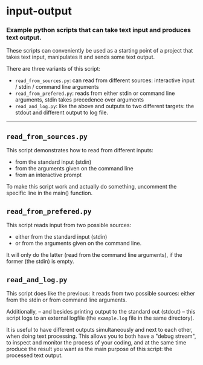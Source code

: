 # input-output

### Example python scripts that can take text input and produces text output.

These scripts can conveniently be used as a starting point of a project that takes text input, manipulates it and sends some text output.

There are three variants of this script:

- `read_from_sources.py`: can read from different sources: interactive input / stdin / command line arguments
- `read_from_prefered.py`: reads from either stdin or command line arguments, stdin takes precedence over arguments
- `read_and_log.py`: like the above and outputs to two different targets: the stdout and different output to log file.

----

## `read_from_sources.py`

This script demonstrates how to read from different inputs:

- from the standard input (stdin)
- from the arguments given on the command line
- from an interactive prompt

To make this script work and actually do something, uncomment the specific line in the main() function.

## `read_from_prefered.py`

This script reads input from two possible sources:

- either from the standard input (stdin)
- or from the arguments given on the command line.

It will only do the latter (read from the command line arguments), if the former (the stdin) is empty.

## `read_and_log.py`

This script does like the previous: it reads from two possible sources: either from the stdin or from command line arguments.

Additionally, – and besides printing output to the standard out (stdout) – this script logs to an external logfile (the `example.log` file in the same directory).

It is useful to have different outputs simultaneously and next to each other, when doing text processing. This allows you to both have a "debug stream", to inspect and monitor the process of your coding, and at the same time produce the result you want as the main purpose of this script: the processed text output.